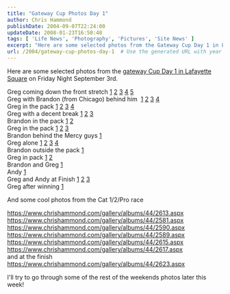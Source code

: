 ```yaml
---
title: "Gateway Cup Photos Day 1"
author: Chris Hammond
publishDate: 2004-09-07T22:24:00
updateDate: 2008-01-23T16:50:48
tags: [ 'Life News', 'Photography', 'Pictures', 'Site News' ]
excerpt: "Here are some selected photos from the Gateway Cup Day 1 in Lafayette Square on Friday Night&nbsp;September 3rd. Greg coming down the front stretch 1 2 3&nbsp;4 5Greg with Brandon (from Chicago) behind him &nbsp;1 2 3 4Greg in the pack 1&nbsp;2 3&nbsp;4&nbsp;Greg&nbsp;with a&nbsp;decent break 1&nbsp;2&nbsp;3Brandon in the pack 1 2Greg in the pack 1&nbsp;2&nbsp;3Brandon behind the Mercy&nbsp;guys 1Greg alone 1&nbsp;2&nbsp;3 4Brandon outside the pack 1Greg in pack 1 2&nbsp;Brandon and Greg 1Andy 1Greg&nbsp;and Andy at&nbsp;Finish 1 2 3Greg after winning 1 And some cool photos from the Cat 1/2/Pro race https://www.chrishammond.com/gallery/albums/44/2613.aspxhttps://www.chrishammond.com/gallery/albums/44/2581.aspxhttps://www.chrishammond.com/gallery/albums/44/2590.aspxhttps://www.chrishammond.com/gallery/albums/44/2589.aspxhttps://www.chrishammond.com/gallery/albums/44/2615.aspxhttps://www.chrishammond.com/gallery/albums/44/2617.aspxand at the finish https://www.chrishammond.com/gallery/albums/44/2623.aspx I'll try to go through some of the rest of the weekends photos later this..."
url: /2004/gateway-cup-photos-day-1  # Use the generated URL with year
---
```

<P>Here are some selected photos from the <A href="https://www.chrishammond.com/gallery/albums/44">gateway Cup Day 1 in Lafayette Square</A> on Friday Night&nbsp;September 3rd.</P> <P>Greg coming down the front stretch <A href="https://www.chrishammond.com/gallery/albums/44/2448.aspx">1</A> <A href="https://www.chrishammond.com/gallery/albums/44/2449.aspx">2</A> <A href="https://www.chrishammond.com/gallery/albums/44/2450.aspx">3</A>&nbsp;<A href="https://www.chrishammond.com/gallery/albums/44/2451.aspx">4</A> <A href="https://www.chrishammond.com/gallery/albums/44/2452.aspx">5</A><BR>Greg with Brandon (from Chicago) behind him &nbsp;<A href="https://www.chrishammond.com/gallery/albums/44/2454.aspx">1</A> <A href="https://www.chrishammond.com/gallery/albums/44/2455.aspx">2</A> <A href="https://www.chrishammond.com/gallery/albums/44/2456.aspx">3</A> <A href="https://www.chrishammond.com/gallery/albums/44/2457.aspx">4</A><BR>Greg in the pack <A href="https://www.chrishammond.com/gallery/albums/44/2463.aspx">1</A>&nbsp;<A href="https://www.chrishammond.com/gallery/albums/44/2464.aspx">2</A> <A href="https://www.chrishammond.com/gallery/albums/44/2465.aspx">3</A>&nbsp;<A href="https://www.chrishammond.com/gallery/albums/44/2466.aspx">4</A>&nbsp;<BR>Greg&nbsp;with a&nbsp;decent break <A href="https://www.chrishammond.com/gallery/albums/44/2467.aspx">1</A>&nbsp;<A href="https://www.chrishammond.com/gallery/albums/44/2468.aspx">2</A>&nbsp;<A href="https://www.chrishammond.com/gallery/albums/44/2469.aspx">3</A><BR>Brandon in the pack <A href="https://www.chrishammond.com/gallery/albums/44/2473.aspx">1</A> <A href="https://www.chrishammond.com/gallery/albums/44/2474.aspx">2</A><BR>Greg in the pack <A href="https://www.chrishammond.com/gallery/albums/44/2477.aspx">1</A>&nbsp;<A href="https://www.chrishammond.com/gallery/albums/44/2478.aspx">2</A>&nbsp;<A href="https://www.chrishammond.com/gallery/albums/44/2479.aspx">3</A><BR>Brandon behind the Mercy&nbsp;guys <A href="https://www.chrishammond.com/gallery/albums/44/2480.aspx">1</A><BR>Greg alone <A href="https://www.chrishammond.com/gallery/albums/44/2490.aspx">1</A>&nbsp;<A href="https://www.chrishammond.com/gallery/albums/44/2491.aspx">2</A>&nbsp;<A href="https://www.chrishammond.com/gallery/albums/44/2492.aspx">3</A> <A href="https://www.chrishammond.com/gallery/albums/44/2493.aspx">4</A><BR>Brandon outside the pack <A href="https://www.chrishammond.com/gallery/albums/44/2498.aspx">1</A><BR>Greg in pack <A href="https://www.chrishammond.com/gallery/albums/44/2500.aspx">1</A> <A href="https://www.chrishammond.com/gallery/albums/44/2501.aspx">2</A>&nbsp;<BR>Brandon and Greg <A href="https://www.chrishammond.com/gallery/albums/44/2511.aspx">1</A><BR>Andy <A href="https://www.chrishammond.com/gallery/albums/44/2512.aspx">1</A><BR>Greg&nbsp;and Andy at&nbsp;Finish <A href="https://www.chrishammond.com/gallery/albums/44/2513.aspx">1</A> <A href="https://www.chrishammond.com/gallery/albums/44/2514.aspx">2</A> <A href="https://www.chrishammond.com/gallery/albums/44/2515.aspx">3</A><BR>Greg after winning <A href="https://www.chrishammond.com/gallery/albums/44/2521.aspx">1</A></P> <P>And some cool photos from the Cat 1/2/Pro race</P> <P><A href="https://www.chrishammond.com/gallery/albums/44/2613.aspx">https://www.chrishammond.com/gallery/albums/44/2613.aspx</A><BR><A href="https://www.chrishammond.com/gallery/albums/44/2581.aspx">https://www.chrishammond.com/gallery/albums/44/2581.aspx</A><BR><A href="https://www.chrishammond.com/gallery/albums/44/2590.aspx">https://www.chrishammond.com/gallery/albums/44/2590.aspx</A><BR><A href="https://www.chrishammond.com/gallery/albums/44/2589.aspx">https://www.chrishammond.com/gallery/albums/44/2589.aspx</A><BR><A href="https://www.chrishammond.com/gallery/albums/44/2615.aspx">https://www.chrishammond.com/gallery/albums/44/2615.aspx</A><BR><A href="https://www.chrishammond.com/gallery/albums/44/2617.aspx">https://www.chrishammond.com/gallery/albums/44/2617.aspx</A><BR>and at the finish <A href="https://www.chrishammond.com/gallery/albums/44/2623.aspx">https://www.chrishammond.com/gallery/albums/44/2623.aspx</A></P> <P>I'll try to go through some of the rest of the weekends photos later this week!<BR>&nbsp;</P>
